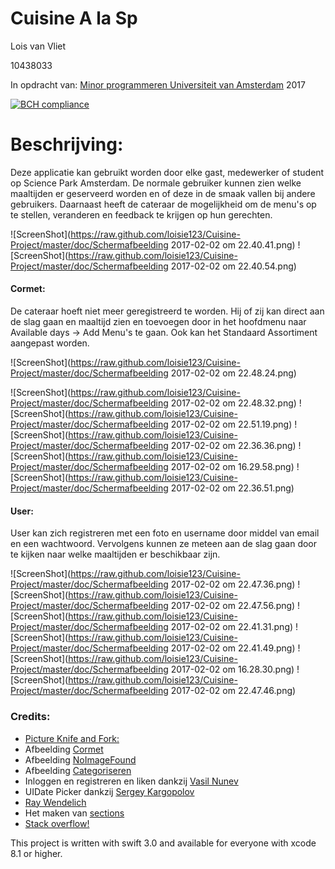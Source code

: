# Cuisine A la Sp

Lois van Vliet

10438033

In opdracht van: [Minor programmeren Universiteit van Amsterdam](http://www.mprog.nl)
2017



[![BCH compliance](https://bettercodehub.com/edge/badge/loisie123/Cuisine-Project)](https://bettercodehub.com)

 # Beschrijving:
Deze applicatie kan gebruikt worden door elke gast, medewerker of student op Science Park Amsterdam. De normale gebruiker kunnen zien welke maaltijden er geserveerd worden en of deze in de smaak vallen  bij andere gebruikers. Daarnaast heeft de cateraar de mogelijkheid om de menu's op te stellen, veranderen en feedback te krijgen op hun gerechten. 



![ScreenShot](https://raw.github.com/loisie123/Cuisine-Project/master/doc/Schermafbeelding 2017-02-02 om 22.40.41.png)
![ScreenShot](https://raw.github.com/loisie123/Cuisine-Project/master/doc/Schermafbeelding 2017-02-02 om 22.40.54.png)



#### Cormet:
De cateraar hoeft niet meer geregistreerd te worden. Hij of zij kan direct aan de slag gaan en maaltijd zien en toevoegen door in het hoofdmenu naar Available days -> Add Menu's te gaan. 
Ook kan het Standaard Assortiment aangepast worden. 


![ScreenShot](https://raw.github.com/loisie123/Cuisine-Project/master/doc/Schermafbeelding 2017-02-02 om 22.48.24.png)

![ScreenShot](https://raw.github.com/loisie123/Cuisine-Project/master/doc/Schermafbeelding 2017-02-02 om 22.48.32.png)
![ScreenShot](https://raw.github.com/loisie123/Cuisine-Project/master/doc/Schermafbeelding 2017-02-02 om 22.51.19.png)
![ScreenShot](https://raw.github.com/loisie123/Cuisine-Project/master/doc/Schermafbeelding 2017-02-02 om 22.36.36.png)
![ScreenShot](https://raw.github.com/loisie123/Cuisine-Project/master/doc/Schermafbeelding 2017-02-02 om 16.29.58.png)
![ScreenShot](https://raw.github.com/loisie123/Cuisine-Project/master/doc/Schermafbeelding 2017-02-02 om 22.36.51.png)


#### User:
User kan zich registreren met een foto en username door middel van email en een wachtwoord. Vervolgens kunnen ze meteen aan de slag gaan door te kijken naar welke maaltijden er beschikbaar zijn. 


![ScreenShot](https://raw.github.com/loisie123/Cuisine-Project/master/doc/Schermafbeelding 2017-02-02 om 22.47.36.png)
![ScreenShot](https://raw.github.com/loisie123/Cuisine-Project/master/doc/Schermafbeelding 2017-02-02 om 22.47.56.png)
![ScreenShot](https://raw.github.com/loisie123/Cuisine-Project/master/doc/Schermafbeelding 2017-02-02 om 22.41.31.png)
![ScreenShot](https://raw.github.com/loisie123/Cuisine-Project/master/doc/Schermafbeelding 2017-02-02 om 22.41.49.png)
![ScreenShot](https://raw.github.com/loisie123/Cuisine-Project/master/doc/Schermafbeelding 2017-02-02 om 16.28.30.png)
![ScreenShot](https://raw.github.com/loisie123/Cuisine-Project/master/doc/Schermafbeelding 2017-02-02 om 22.47.46.png)


### Credits:

- [Picture Knife and Fork:](https://clipartfest.com/categories/view/36b4a86c8b81c4e190f353db5669214323af68a0/fork-and-knife-clipart-free.html)
- Afbeelding [Cormet](https://www.google.nl/url?sa=i&rct=j&q=&esrc=s&source=images&cd=&ved=0ahUKEwjq_Nvmm_LRAhXIwBQKHdcMD8MQjRwIBw&url=http%3A%2F%2Fwww.allesovercatering.nl%2Fcateraars%2Fcormet-bv%2F&psig=AFQjCNEGB2ZEZAUXj_8fUQB9BdIyjbv40A&ust=1486152545761477)
- Afbeelding [NoImageFound](https://www.google.nl/url?sa=i&rct=j&q=&esrc=s&source=images&cd=&ved=0ahUKEwirwceRnPLRAhXC1RQKHQJyDgYQjRwIBw&url=http%3A%2F%2Fwww.bookmysports.com%2Fresults.aspx%3Fsportid%3D16&psig=AFQjCNE9m1bQvwvtig7C8IyG-SaQuVOIfw&ust=1486152634739566)
- Afbeelding [Categoriseren](https://www.google.nl/url?sa=i&rct=j&q=&esrc=s&source=images&cd=&ved=0ahUKEwjO0o65nPLRAhXGaRQKHfXyDdgQjRwIBw&url=http%3A%2F%2Fwww.scopedesk.com%2Fblog%2Fcolumn%2Fsupport-ticket-categorization-and-classification%2F&bvm=bv.146073913,d.d24&psig=AFQjCNGoqaFs8g2cMj5Uwow-2BozXZcgSw&ust=1486152716984115)
- Inloggen en registreren en liken dankzij [Vasil Nunev](https://www.youtube.com/watch?v=AsSZulMc7sk)
- UIDate Picker dankzij [Sergey Kargopolov](https://www.youtube.com/watch?v=QmeKjXZX_mU)
- [Ray Wendelich](https://www.raywenderlich.com/139322/firebase-tutorial-getting-started-2)
- Het maken van [sections](http://www.edumobile.org/ios/creating-grouped-table-views-in-swift/)
- [Stack overflow!](http://www.stackoverflow.nl)



This project is written with swift 3.0 and available for everyone with xcode 8.1 or higher.
